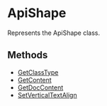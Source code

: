 # ApiShape

Represents the ApiShape class.

## Methods

- [GetClassType](./Methods/GetClassType.md)
- [GetContent](./Methods/GetContent.md)
- [GetDocContent](./Methods/GetDocContent.md)
- [SetVerticalTextAlign](./Methods/SetVerticalTextAlign.md)
